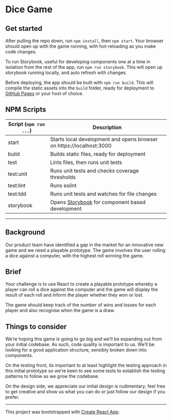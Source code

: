 # Dice Game

## Get started

After pulling the repo down, run `npm install`, then `npm start`. Your browser should open up with the game running, with hot-reloading as you make code changes.

To run Storybook, useful for developing components one at a time in isolation from the rest of the app, run `npm run storybook`. This will open up storybook running locally, and auto refresh with changes.

Before deploying, the app should be built with `npm run build`. This will compile the static assets into the `build` folder, ready for deployment to [GitHub Pages](https://tom-are.github.io/dice-game/) or your host of choice.

## NPM Scripts
| Script (`npm run ...`) | Description                                                                  |
|------------------------|------------------------------------------------------------------------------|
| start                  | Starts local development and opens browser on https://localhost:3000         |
| build                  | Builds static files, ready for deployment                                    |
| test                   | Lints files, then runs unit tests                                            |
| test:unit              | Runs unit tests and checks coverage thresholds                               |
| test:lint              | Runs eslint                                                                  |
| test:tdd               | Runs unit tests and watches for file changes                                 |
| storybook              | Opens [Storybook](https://storybook.js.org/) for component based development |

---

## Background
Our product team have identified a gap in the market for an innovative new game and we need a playable prototype.
The game involves the user rolling a dice against a computer, with the highest roll winning the game.

## Brief
Your challenge is to use React to create a playable prototype whereby a player can roll a dice against the computer and the game will display the result of each roll and inform the player whether they won or lost.

The game should keep track of the number of wins and losses for each player and also recognise when the game is a draw.

## Things to consider
We’re hoping this game is going to go big and we’ll be expanding out from your initial codebase.
As such, code quality is important to us. We’ll be looking for a good application structure, sensibly broken down into components.

On the testing front, its important to at least highlight the testing approach in this initial prototype so we’re keen to see some tests to establish the testing patterns to follow as we grow the codebase.

On the design side, we appreciate our initial design is rudimentary; feel free to get creative and show us what you can do or just follow our design if you prefer.

---

This project was bootstrapped with [Create React App](https://github.com/facebook/create-react-app).
